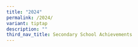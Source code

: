 ```yaml
---
title: "2024"
permalink: /2024/
variant: tiptap
description: ""
third_nav_title: Secondary School Achievements
---
```


